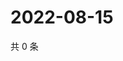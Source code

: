 # 2022-08-15

共 0 条

<!-- BEGIN WEIBO -->
<!-- 最后更新时间 Mon Aug 15 2022 18:01:16 GMT+0800 (China Standard Time) -->

<!-- END WEIBO -->
